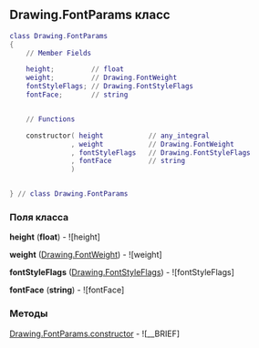 ## Drawing.FontParams класс


```lua
class Drawing.FontParams
{
    // Member Fields

    height;         // float
    weight;         // Drawing.FontWeight
    fontStyleFlags; // Drawing.FontStyleFlags
    fontFace;       // string


    // Functions

    constructor( height           // any_integral
               , weight           // Drawing.FontWeight
               , fontStyleFlags   // Drawing.FontStyleFlags
               , fontFace         // string
               )


} // class Drawing.FontParams
```



### Поля класса

**height** (**float**) - ![height]

**weight** ([Drawing.FontWeight](../Drawing/FontWeight.md)) - ![weight]

**fontStyleFlags** ([Drawing.FontStyleFlags](../Drawing/FontStyleFlags.md)) - ![fontStyleFlags]

**fontFace** (**string**) - ![fontFace]


### Методы


[Drawing.FontParams.constructor](../Drawing/FontParams/constructor.md) - ![__BRIEF]


